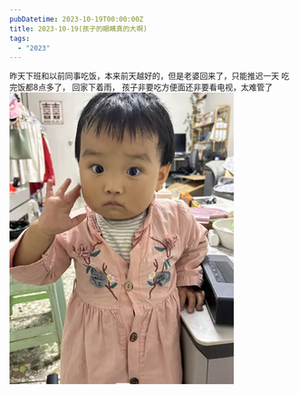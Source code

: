 ```yaml
---
pubDatetime: 2023-10-19T00:00:00Z
title: 2023-10-19(孩子的眼睛真的大啊)
tags:
  - "2023"
---
```


昨天下班和以前同事吃饭，本来前天越好的，但是老婆回来了，只能推迟一天
吃完饭都8点多了， 回家下着雨， 孩子非要吃方便面还非要看电视，太难管了
![](../../img/6904315-5e3e9ad71416a3e4.png)
